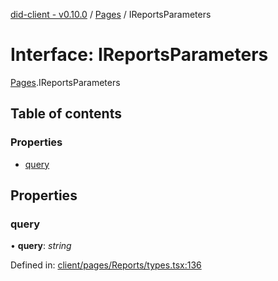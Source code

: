 [did-client - v0.10.0](../README.md) / [Pages](../modules/pages.md) / IReportsParameters

# Interface: IReportsParameters

[Pages](../modules/pages.md).IReportsParameters

## Table of contents

### Properties

- [query](pages.ireportsparameters.md#query)

## Properties

### query

• **query**: *string*

Defined in: [client/pages/Reports/types.tsx:136](https://github.com/Puzzlepart/did/blob/dev/client/pages/Reports/types.tsx#L136)

